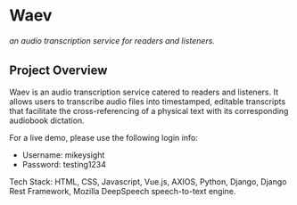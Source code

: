 # Waev

###### an audio transcription service for readers and listeners.

## Project Overview
Waev is an audio transcription service catered to readers and listeners. It allows users to transcribe audio files into timestamped, editable transcripts that facilitate the cross-referencing of a physical text with its corresponding audiobook dictation.

For a live demo, please use the following login info:
- Username: mikeysight
- Password: testing1234

Tech Stack: HTML, CSS, Javascript, Vue.js, AXIOS, Python, Django, Django Rest Framework, Mozilla DeepSpeech speech-to-text engine.



